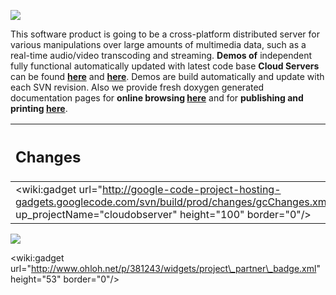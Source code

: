 [![](http://cloudobserver.googlecode.com/svn/trunk/CloudServer/assets/htdocs/logo.png)](http://code.google.com/p/cloudobserver/)

This software product is going to be a cross-platform distributed server for various manipulations over large amounts of multimedia data, such as a real-time audio/video transcoding and streaming. **Demos of** independent fully functional automatically updated with latest code base **Cloud Servers** can be found **[here](http://ant.apmath.spbu.ru:4773/)** and **[here](http://195.19.243.13:4773/)**. Demos are build automatically and update with each SVN revision. Also we provide fresh doxygen generated documentation pages for **online browsing [here](http://195.19.243.13/documentation/html/)** and for **publishing and printing [here](http://195.19.243.13/documentation/cloud_observer_cpp_docs.pdf)**.

| <h2>Changes</h2> |
|:-----------------|
|<wiki:gadget url="http://google-code-project-hosting-gadgets.googlecode.com/svn/build/prod/changes/gcChanges.xml" up\_projectName="cloudobserver" height="100"  border="0"/> |

<a href='Hidden comment: 
|| <h2>Changes</h2> || <h2>Downloads</h2> ||
||<wiki:gadget url="http://google-code-project-hosting-gadgets.googlecode.com/svn/build/prod/changes/gcChanges.xml" up_projectName="cloudobserver" height="100"  border="0"/> || <wiki:gadget url="http://google-code-project-hosting-gadgets.googlecode.com/svn/build/prod/downloads/gcDownloads.xml" up_projectName="cloudobserver"  border="0" /> ||
'></a>

[![](http://cloudobserver.googlecode.com/svn/wiki/Assets/platforms_we_use.jpg)](http://code.google.com/p/cloudobserver/source/browse/#svn%2Ftrunk)

&lt;wiki:gadget url="http://www.ohloh.net/p/381243/widgets/project\_partner\_badge.xml" height="53" border="0"/&gt;

